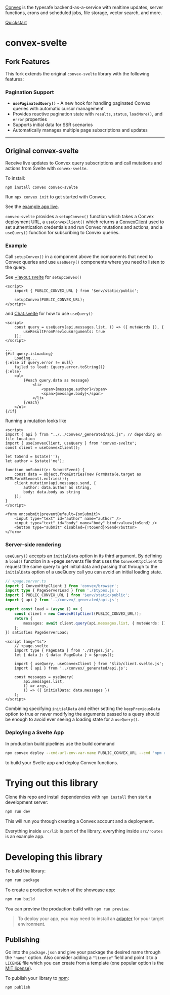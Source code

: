 [Convex](https://www.convex.dev/) is the typesafe backend-as-a-service with realtime updates, server functions, crons and scheduled jobs, file storage, vector search, and more.

[Quickstart](https://docs.convex.dev/quickstart/svelte)

# convex-svelte

## Fork Features

This fork extends the original `convex-svelte` library with the following features:

### Pagination Support
- **`usePaginatedQuery()`** - A new hook for handling paginated Convex queries with automatic cursor management
- Provides reactive pagination state with `results`, `status`, `loadMore()`, and `error` properties
- Supports initial data for SSR scenarios
- Automatically manages multiple page subscriptions and updates

---

## Original convex-svelte

Receive live updates to Convex query subscriptions and call mutations and actions from Svelte with `convex-svelte`.

To install:

```
npm install convex convex-svelte
```

Run `npx convex init` to get started with Convex.

See the [example app live](https://convex-svelte.vercel.app/).

`convex-svelte` provides a `setupConvex()` function which takes a Convex deployment URL,
a `useConvexClient()` which returns a [ConvexClient](https://docs.convex.dev/api/classes/browser.ConvexClient)
used to set authentication credentials and run Convex mutations and actions,
and a `useQuery()` function for subscribing to Convex queries.

### Example

Call `setupConvex()` in a component above the components that need to Convex queries
and use `useQuery()` components where you need to listen to the query.

See [+layout.svelte](src/routes/+layout.svelte) for `setupConvex()`

```svelte
<script>
	import { PUBLIC_CONVEX_URL } from '$env/static/public';

	setupConvex(PUBLIC_CONVEX_URL);
</script>
```

and [Chat.svelte](src/routes/Chat.svelte) for how to use `useQuery()`

```svelte
<script>
	const query = useQuery(api.messages.list, () => ({ muteWords }), {
		useResultFromPreviousArguments: true
	});
</script>

...
{#if query.isLoading}
	Loading...
{:else if query.error != null}
	failed to load: {query.error.toString()}
{:else}
	<ul>
		{#each query.data as message}
			<li>
				<span>{message.author}</span>
				<span>{message.body}</span>
			</li>
		{/each}
	</ul>
{/if}
```

Running a mutation looks like

```svelte
<script>
import { api } from "../../convex/_generated/api.js"; // depending on file location
import { useConvexClient, useQuery } from "convex-svelte";
const client = useConvexClient();

let toSend = $state('');
let author = $state('me');

function onSubmit(e: SubmitEvent) {
	const data = Object.fromEntries(new FormData(e.target as HTMLFormElement).entries());
	client.mutation(api.messages.send, {
		author: data.author as string,
		body: data.body as string
	});
}
</script>

<form on:submit|preventDefault={onSubmit}>
	<input type="text" id="author" name="author" />
	<input type="text" id="body" name="body" bind:value={toSend} />
	<button type="submit" disabled={!toSend}>Send</button>
</form>
```

### Server-side rendering

`useQuery()` accepts an `initialData` option in its third argument.
By defining a `load()` function in a +page.server.ts file
that uses the `ConvexHttpClient` to request the same query to get initial data
and passing that through to the `initialData` option of a useQuery call you can avoid an initial loading state.

```ts
// +page.server.ts
import { ConvexHttpClient } from 'convex/browser';
import type { PageServerLoad } from './$types.js';
import { PUBLIC_CONVEX_URL } from '$env/static/public';
import { api } from '../convex/_generated/api.js';

export const load = (async () => {
	const client = new ConvexHttpClient(PUBLIC_CONVEX_URL!);
	return {
		messages: await client.query(api.messages.list, { muteWords: [] })
	};
}) satisfies PageServerLoad;
```

```svelte
<script lang="ts">
	// +page.svelte
	import type { PageData } from './$types.js';
	let { data }: { data: PageData } = $props();

	import { useQuery, useConvexClient } from '$lib/client.svelte.js';
	import { api } from '../convex/_generated/api.js';

	const messages = useQuery(
		api.messages.list,
		() => args,
		() => ({ initialData: data.messages })
	);
</script>
```

Combining specifying `initialData` and either setting the `keepPreviousData` option to true or never modifying the arguments passed to a query should be enough to avoid ever seeing a loading state for a `useQuery()`.

### Deploying a Svelte App

In production build pipelines use the build command

```bash
npx convex deploy --cmd-url-env-var-name PUBLIC_CONVEX_URL --cmd 'npm run build'
```

to build your Svelte app and deploy Convex functions.

# Trying out this library

Clone this repo and install dependencies with `npm install` then start a development server:

```bash
npm run dev
```

This will run you through creating a Convex account and a deployment.

Everything inside `src/lib` is part of the library, everything inside `src/routes` is an example app.

# Developing this library

To build the library:

```bash
npm run package
```

To create a production version of the showcase app:

```bash
npm run build
```

You can preview the production build with `npm run preview`.

> To deploy your app, you may need to install an [adapter](https://kit.svelte.dev/docs/adapters) for your target environment.

## Publishing

Go into the `package.json` and give your package the desired name through the `"name"` option. Also consider adding a `"license"` field and point it to a `LICENSE` file which you can create from a template (one popular option is the [MIT license](https://opensource.org/license/mit/)).

To publish your library to [npm](https://www.npmjs.com):

```bash
npm publish
```
